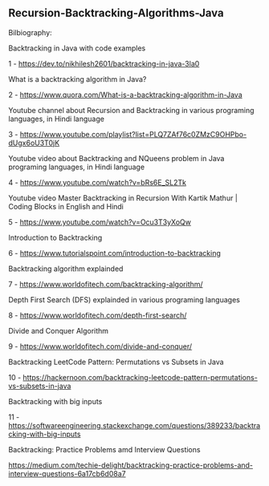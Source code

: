 ## Recursion-Backtracking-Algorithms-Java


Bilbiography:

Backtracking in Java with code examples

1 - https://dev.to/nikhilesh2601/backtracking-in-java-3la0

What is a backtracking algorithm in Java?

2 - https://www.quora.com/What-is-a-backtracking-algorithm-in-Java

Youtube channel about Recursion and Backtracking in various programing languages, in Hindi language

3 - https://www.youtube.com/playlist?list=PLQ7ZAf76c0ZMzC9OHPbo-dUgx6oU3T0jK

Youtube video about Backtracking and NQueens problem in Java programing languages, in Hindi language

4 - https://www.youtube.com/watch?v=bRs6E_SL2Tk

Youtube video Master Backtracking in Recursion With Kartik Mathur | Coding Blocks in English and Hindi

5 - https://www.youtube.com/watch?v=Ocu3T3yXoQw

Introduction to Backtracking

6 - https://www.tutorialspoint.com/introduction-to-backtracking

Backtracking algorithm explainded

7 - https://www.worldofitech.com/backtracking-algorithm/

Depth First Search (DFS) explainded in various programing languages

8 - https://www.worldofitech.com/depth-first-search/

Divide and Conquer Algorithm

9 - https://www.worldofitech.com/divide-and-conquer/

Backtracking LeetCode Pattern: Permutations vs Subsets in Java

10 - https://hackernoon.com/backtracking-leetcode-pattern-permutations-vs-subsets-in-java

Backtracking with big inputs

11 - https://softwareengineering.stackexchange.com/questions/389233/backtracking-with-big-inputs

Backtracking: Practice Problems amd Interview Questions

https://medium.com/techie-delight/backtracking-practice-problems-and-interview-questions-6a17cb6d08a7
